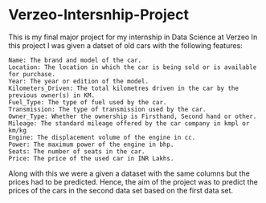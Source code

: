 # Verzeo-Intersnhip-Project
This is my final major project for my internship in Data Science at Verzeo
In this project I was given a datset of old cars with the following features:

    Name: The brand and model of the car.
    Location: The location in which the car is being sold or is available for purchase.
    Year: The year or edition of the model.
    Kilometers_Driven: The total kilometres driven in the car by the previous owner(s) in KM.
    Fuel_Type: The type of fuel used by the car.
    Transmission: The type of transmission used by the car.
    Owner_Type: Whether the ownership is Firsthand, Second hand or other.
    Mileage: The standard mileage offered by the car company in kmpl or km/kg
    Engine: The displacement volume of the engine in cc.
    Power: The maximum power of the engine in bhp.
    Seats: The number of seats in the car.
    Price: The price of the used car in INR Lakhs.
    
Along with this we were a given a dataset with the same columns but the prices had to be predicted.
Hence, the aim of the project was to predict the prices of the cars in the second data set based on the first data set.
